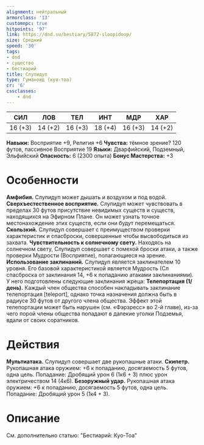 ```yaml
---
alignment: нейтральный
armorclass: '13'
customnpc: true
hitpoints: '97'
link: https://dnd.su/bestiary/5872-sloopidoop/
size: Средний
speed: '30'
tags:
- dnd
- существо
- бестиарий
title: Слупидуп
type: Гуманоид (куо-тоа)
cr: '6'
cssclasses:
    - dnd
---
```



| СИЛ | ЛОВ | ТЕЛ | ИНТ | МДР | ХАР |
|---|---|---|---|---|---|
| 16 (+3) | 14 (+2) | 16 (+3) | 18 (+4) | 16 (+3) | 14 (+2) |
**Навыки:** Восприятие +9, Религия +6
**Чувства:** тёмное зрение? 120 футов, пассивное Восприятие 19
**Языки:** Дварфийский, Подземный, Эльфийский
**Опасность:** 6 (2300 опыта)
**Бонус Мастерства:** +3


# Особенности
**Амфибия.** Слупидуп может дышать и воздухом и под водой.
**Сверхъестественное восприятие.** Слупидуп может чувствовать в пределах 30 футов присутствие невидимых существ и существ, находящихся на Эфирном Плане. Он может узнать точное местонахождение этих существ, если они будут перемещаться.
**Скользкий.** Слупидуп совершает с преимуществом проверки характеристик и спасброски, совершенные чтобы высвободиться из захвата.
**Чувствительность к солнечному свету.** Находясь на солнечном свету, Слупидуп совершает с помехой броски атаки, а также проверки Мудрости (Восприятие), полагающиеся на зрение.
**Использование заклинаний.** Слупидуп является заклинателем 10 уровня. Его базовой характеристикой является Мудрость (Сл спасброска от заклинания 14, +6 к попаданию атаками заклинаниями). У него подготовлены следующие заклинания жреца:
**Телепортация (1/день).** Каждый член общества способен накладывать заклинание телепортация [teleport], однако точка назначения должна быть в радиусе 30 футов от другого члена общества. Эффект этой телепортации может быть нарушен (см. «Фэрзресс» во 2-й главе), из-за чего порой члены общества попадают в далекие уголки Подземья, вдали от своих соратников.


# Действия
**Мультиатака.** Слупидуп совершает две рукопашные атаки.
**Скипетр.** Рукопашная атака оружием: +6 к попаданию, досягаемость 5 футов, одна цель. Попадание: Дробящий урон 6 (1к6 + 3) плюс урон электричеством 14 (4к6).
**Безоружный удар.** Рукопашная атака оружием: +6 к попаданию, досягаемость 5 футов, одна цель. Попадание: Дробящий урон 5 (1к4 + 3).


# Описание
См. дополнительно статью: "Бестиарий: Куо-Тоа"